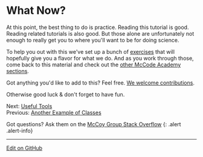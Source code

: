 # What Now?

At this point, the best thing to do is practice. Reading this tutorial is good. Reading related tutorials is also good.
But those alone are unfortunately not enough to really get you to where you'll want to be for doing science.

To help you out with this we've set up a bunch of [exercises](../Exercises) that will hopefully give you a flavor for what we do.
And as you work through those, come back to this material and check out the [other McCode Academy sections](..).

Got anything you'd like to add to this? Feel free. [We welcome contributions](../Contributing.md).

Otherwise good luck & don't forget to have fun.

<span class="text-muted">Next:</span>
 [Useful Tools](UsefulTools.md)<br/>
<span class="text-muted">Previous:</span>
 [Another Example of Classes](AnotherClassExample.md)

Got questions? Ask them on the [McCoy Group Stack Overflow](https://stackoverflow.com/c/mccoygroup/questions/ask)
{: .alert .alert-info}

---
[Edit on GitHub <i class="fab fa-github" aria-hidden="true"></i>](https://github.com/McCoyGroup/References/edit/gh-pages/McCoy%20Group%20Code%20Academy/GettingStarted/WhatNow.md)